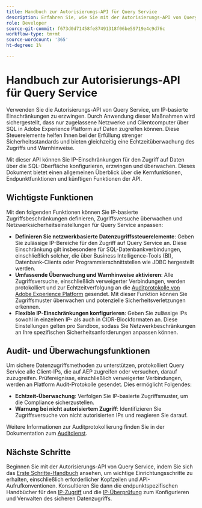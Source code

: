 ```yaml
---
title: Handbuch zur Autorisierungs-API für Query Service
description: Erfahren Sie, wie Sie mit der Autorisierungs-API von Query Service netzwerkbasierte IP-Einschränkungen für sichere Verbindungen über SQL erzwingen können. Verwenden Sie diese API, um die Kontrolle des Datenzugriffs für Ihre Adobe Experience Platform-Daten zu verbessern.
role: Developer
source-git-commit: f673d0d71458fe87491318f06be59719e4c9d76c
workflow-type: tm+mt
source-wordcount: '365'
ht-degree: 1%

---
```


# Handbuch zur Autorisierungs-API für Query Service

Verwenden Sie die Autorisierungs-API von Query Service, um IP-basierte Einschränkungen zu erzwingen. Durch Anwendung dieser Maßnahmen wird sichergestellt, dass nur zugelassene Netzwerke und Clientcomputer über SQL in Adobe Experience Platform auf Daten zugreifen können. Diese Steuerelemente helfen Ihnen bei der Erfüllung strenger Sicherheitsstandards und bieten gleichzeitig eine Echtzeitüberwachung des Zugriffs und Warnhinweise.

Mit dieser API können Sie IP-Einschränkungen für den Zugriff auf Daten über die SQL-Oberfläche konfigurieren, erzwingen und überwachen. Dieses Dokument bietet einen allgemeinen Überblick über die Kernfunktionen, Endpunktfunktionen und künftigen Funktionen der API.

## Wichtigste Funktionen

Mit den folgenden Funktionen können Sie IP-basierte Zugriffsbeschränkungen definieren, Zugriffsversuche überwachen und Netzwerksicherheitseinstellungen für Query Service anpassen:

- **Definieren Sie netzwerkbasierte Datenzugriffssteuerelemente**: Geben Sie zulässige IP-Bereiche für den Zugriff auf Query Service an. Diese Einschränkung gilt insbesondere für SQL-Datenbankverbindungen, einschließlich solcher, die über Business Intelligence-Tools (BI), Datenbank-Clients oder Programmierschnittstellen wie JDBC hergestellt werden.
- **Umfassende Überwachung und Warnhinweise aktivieren**: Alle Zugriffsversuche, einschließlich verweigerter Verbindungen, werden protokolliert und zur Echtzeitverfolgung an die [Auditprotokolle von Adobe Experience Platform](../../landing/governance-privacy-security/audit-logs/overview.md) gesendet. Mit dieser Funktion können Sie Zugriffsmuster überwachen und potenzielle Sicherheitsverletzungen erkennen.
- **Flexible IP-Einschränkungen konfigurieren**: Geben Sie zulässige IPs sowohl in einzelnen IP- als auch in CIDR-Blockformaten an. Diese Einstellungen gelten pro Sandbox, sodass Sie Netzwerkbeschränkungen an Ihre spezifischen Sicherheitsanforderungen anpassen können.

## Audit- und Überwachungsfunktionen

Um sichere Datenzugriffsmethoden zu unterstützen, protokolliert Query Service alle Client-IPs, die auf AEP zugreifen oder versuchen, darauf zuzugreifen. Prüfereignisse, einschließlich verweigerter Verbindungen, werden an Platform Audit-Protokolle gesendet. Dies ermöglicht Folgendes:

- **Echtzeit-Überwachung**: Verfolgen Sie IP-basierte Zugriffsmuster, um die Compliance sicherzustellen.
- **Warnung bei nicht autorisiertem Zugriff**: Identifizieren Sie Zugriffsversuche von nicht autorisierten IPs und reagieren Sie darauf.

Weitere Informationen zur Auditprotokollierung finden Sie in der Dokumentation zum [Auditdienst](https://experienceleague.adobe.com/docs/experience-platform/audit/audit-overview.html).

## Nächste Schritte

Beginnen Sie mit der Autorisierungs-API von Query Service, indem Sie sich das [Erste Schritte-Handbuch](./getting-started.md) ansehen, um wichtige Einrichtungsschritte zu erhalten, einschließlich erforderlicher Kopfzeilen und API-Aufrufkonventionen. Konsultieren Sie dann die endpunktspezifischen Handbücher für den [IP-Zugriff](./ip-access.md) und die [IP-Überprüfung](./validate.md) zum Konfigurieren und Verwalten des sicheren Datenzugriffs.
